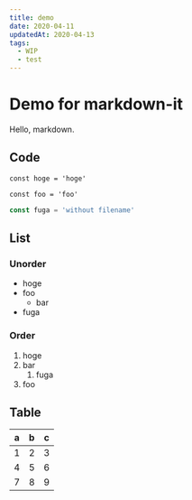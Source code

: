 ```yaml
---
title: demo
date: 2020-04-11
updatedAt: 2020-04-13
tags:
  - WIP
  - test
---
```


# Demo for markdown-it

Hello, markdown.

## Code

```ts:test
const hoge = 'hoge'
```

```ts:test2
const foo = 'foo'
```

```ts
const fuga = 'without filename'
```

## List

### Unorder

- hoge
- foo
  - bar
- fuga

### Order

1. hoge
1. bar
   1. fuga
1. foo

## Table

| a   | b   | c   |
| --- | --- | --- |
| 1   | 2   | 3   |
| 4   | 5   | 6   |
| 7   | 8   | 9   |
